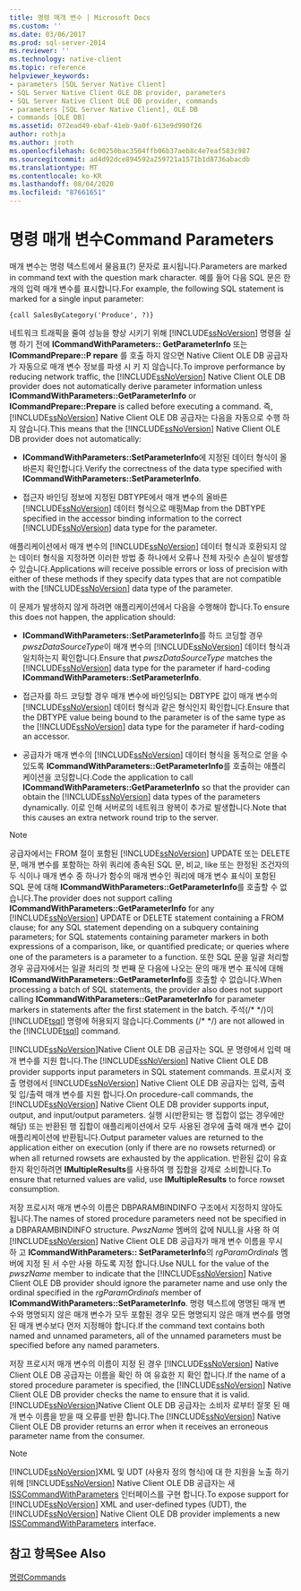 ```yaml
---
title: 명령 매개 변수 | Microsoft Docs
ms.custom: ''
ms.date: 03/06/2017
ms.prod: sql-server-2014
ms.reviewer: ''
ms.technology: native-client
ms.topic: reference
helpviewer_keywords:
- parameters [SQL Server Native Client]
- SQL Server Native Client OLE DB provider, parameters
- SQL Server Native Client OLE DB provider, commands
- parameters [SQL Server Native Client], OLE DB
- commands [OLE DB]
ms.assetid: 072ead49-ebaf-41eb-9a0f-613e9d990f26
author: rothja
ms.author: jroth
ms.openlocfilehash: 6c00250bac3504ffb06b37aeb8c4e7eaf583c987
ms.sourcegitcommit: ad4d92dce894592a259721a1571b1d8736abacdb
ms.translationtype: MT
ms.contentlocale: ko-KR
ms.lasthandoff: 08/04/2020
ms.locfileid: "87661651"
---
```

# <a name="command-parameters"></a><span data-ttu-id="0bb25-102">명령 매개 변수</span><span class="sxs-lookup"><span data-stu-id="0bb25-102">Command Parameters</span></span>
  <span data-ttu-id="0bb25-103">매개 변수는 명령 텍스트에서 물음표(?) 문자로 표시됩니다.</span><span class="sxs-lookup"><span data-stu-id="0bb25-103">Parameters are marked in command text with the question mark character.</span></span> <span data-ttu-id="0bb25-104">예를 들어 다음 SQL 문은 한 개의 입력 매개 변수를 표시합니다.</span><span class="sxs-lookup"><span data-stu-id="0bb25-104">For example, the following SQL statement is marked for a single input parameter:</span></span>  
  
```  
{call SalesByCategory('Produce', ?)}  
```  
  
 <span data-ttu-id="0bb25-105">네트워크 트래픽을 줄여 성능을 향상 시키기 위해 [!INCLUDE[ssNoVersion](../../includes/ssnoversion-md.md)] 명령을 실행 하기 전에 **ICommandWithParameters:: GetParameterInfo** 또는 **ICommandPrepare::P repare** 를 호출 하지 않으면 Native Client OLE DB 공급자가 자동으로 매개 변수 정보를 파생 시 키 지 않습니다.</span><span class="sxs-lookup"><span data-stu-id="0bb25-105">To improve performance by reducing network traffic, the [!INCLUDE[ssNoVersion](../../includes/ssnoversion-md.md)] Native Client OLE DB provider does not automatically derive parameter information unless **ICommandWithParameters::GetParameterInfo** or **ICommandPrepare::Prepare** is called before executing a command.</span></span> <span data-ttu-id="0bb25-106">즉, [!INCLUDE[ssNoVersion](../../includes/ssnoversion-md.md)] Native Client OLE DB 공급자는 다음을 자동으로 수행 하지 않습니다.</span><span class="sxs-lookup"><span data-stu-id="0bb25-106">This means that the [!INCLUDE[ssNoVersion](../../includes/ssnoversion-md.md)] Native Client OLE DB provider does not automatically:</span></span>  
  
-   <span data-ttu-id="0bb25-107">**ICommandWithParameters::SetParameterInfo**에 지정된 데이터 형식이 올바른지 확인합니다.</span><span class="sxs-lookup"><span data-stu-id="0bb25-107">Verify the correctness of the data type specified with **ICommandWithParameters::SetParameterInfo**.</span></span>  
  
-   <span data-ttu-id="0bb25-108">접근자 바인딩 정보에 지정된 DBTYPE에서 매개 변수의 올바른 [!INCLUDE[ssNoVersion](../../includes/ssnoversion-md.md)] 데이터 형식으로 매핑</span><span class="sxs-lookup"><span data-stu-id="0bb25-108">Map from the DBTYPE specified in the accessor binding information to the correct [!INCLUDE[ssNoVersion](../../includes/ssnoversion-md.md)] data type for the parameter.</span></span>  
  
 <span data-ttu-id="0bb25-109">애플리케이션에서 매개 변수의 [!INCLUDE[ssNoVersion](../../includes/ssnoversion-md.md)] 데이터 형식과 호환되지 않는 데이터 형식을 지정하면 이러한 방법 중 하나에서 오류나 전체 자릿수 손실이 발생할 수 있습니다.</span><span class="sxs-lookup"><span data-stu-id="0bb25-109">Applications will receive possible errors or loss of precision with either of these methods if they specify data types that are not compatible with the [!INCLUDE[ssNoVersion](../../includes/ssnoversion-md.md)] data type of the parameter.</span></span>  
  
 <span data-ttu-id="0bb25-110">이 문제가 발생하지 않게 하려면 애플리케이션에서 다음을 수행해야 합니다.</span><span class="sxs-lookup"><span data-stu-id="0bb25-110">To ensure this does not happen, the application should:</span></span>  
  
-   <span data-ttu-id="0bb25-111">**ICommandWithParameters::SetParameterInfo**를 하드 코딩할 경우 *pwszDataSourceType*이 매개 변수의 [!INCLUDE[ssNoVersion](../../includes/ssnoversion-md.md)] 데이터 형식과 일치하는지 확인합니다.</span><span class="sxs-lookup"><span data-stu-id="0bb25-111">Ensure that *pwszDataSourceType* matches the [!INCLUDE[ssNoVersion](../../includes/ssnoversion-md.md)] data type for the parameter if hard-coding **ICommandWithParameters::SetParameterInfo**.</span></span>  
  
-   <span data-ttu-id="0bb25-112">접근자를 하드 코딩할 경우 매개 변수에 바인딩되는 DBTYPE 값이 매개 변수의 [!INCLUDE[ssNoVersion](../../includes/ssnoversion-md.md)] 데이터 형식과 같은 형식인지 확인합니다.</span><span class="sxs-lookup"><span data-stu-id="0bb25-112">Ensure that the DBTYPE value being bound to the parameter is of the same type as the [!INCLUDE[ssNoVersion](../../includes/ssnoversion-md.md)] data type for the parameter if hard-coding an accessor.</span></span>  
  
-   <span data-ttu-id="0bb25-113">공급자가 매개 변수의 [!INCLUDE[ssNoVersion](../../includes/ssnoversion-md.md)] 데이터 형식을 동적으로 얻을 수 있도록 **ICommandWithParameters::GetParameterInfo**를 호출하는 애플리케이션을 코딩합니다.</span><span class="sxs-lookup"><span data-stu-id="0bb25-113">Code the application to call **ICommandWithParameters::GetParameterInfo** so that the provider can obtain the [!INCLUDE[ssNoVersion](../../includes/ssnoversion-md.md)] data types of the parameters dynamically.</span></span> <span data-ttu-id="0bb25-114">이로 인해 서버로의 네트워크 왕복이 추가로 발생합니다.</span><span class="sxs-lookup"><span data-stu-id="0bb25-114">Note that this causes an extra network round trip to the server.</span></span>  
  
> [!NOTE]  
>  <span data-ttu-id="0bb25-115">공급자에서는 FROM 절이 포함된 [!INCLUDE[ssNoVersion](../../includes/ssnoversion-md.md)] UPDATE 또는 DELETE 문, 매개 변수를 포함하는 하위 쿼리에 종속된 SQL 문, 비교, like 또는 한정된 조건자의 두 식이나 매개 변수 중 하나가 함수의 매개 변수인 쿼리에 매개 변수 표식이 포함된 SQL 문에 대해 **ICommandWithParameters::GetParameterInfo**를 호출할 수 없습니다.</span><span class="sxs-lookup"><span data-stu-id="0bb25-115">The provider does not support calling **ICommandWithParameters::GetParameterInfo** for any [!INCLUDE[ssNoVersion](../../includes/ssnoversion-md.md)] UPDATE or DELETE statement containing a FROM clause; for any SQL statement depending on a subquery containing parameters; for SQL statements containing parameter markers in both expressions of a comparison, like, or quantified predicate; or queries where one of the parameters is a parameter to a function.</span></span> <span data-ttu-id="0bb25-116">또한 SQL 문을 일괄 처리할 경우 공급자에서는 일괄 처리의 첫 번째 문 다음에 나오는 문의 매개 변수 표식에 대해 **ICommandWithParameters::GetParameterInfo**를 호출할 수 없습니다.</span><span class="sxs-lookup"><span data-stu-id="0bb25-116">When processing a batch of SQL statements, the provider also does not support calling **ICommandWithParameters::GetParameterInfo** for parameter markers in statements after the first statement in the batch.</span></span> <span data-ttu-id="0bb25-117">주석(/\* \*/)이 [!INCLUDE[tsql](../../includes/tsql-md.md)] 명령에 허용되지 않습니다.</span><span class="sxs-lookup"><span data-stu-id="0bb25-117">Comments (/\* \*/) are not allowed in the [!INCLUDE[tsql](../../includes/tsql-md.md)] command.</span></span>  
  
 <span data-ttu-id="0bb25-118">[!INCLUDE[ssNoVersion](../../includes/ssnoversion-md.md)]Native Client OLE DB 공급자는 SQL 문 명령에서 입력 매개 변수를 지원 합니다.</span><span class="sxs-lookup"><span data-stu-id="0bb25-118">The [!INCLUDE[ssNoVersion](../../includes/ssnoversion-md.md)] Native Client OLE DB provider supports input parameters in SQL statement commands.</span></span> <span data-ttu-id="0bb25-119">프로시저 호출 명령에서 [!INCLUDE[ssNoVersion](../../includes/ssnoversion-md.md)] Native Client OLE DB 공급자는 입력, 출력 및 입/출력 매개 변수를 지원 합니다.</span><span class="sxs-lookup"><span data-stu-id="0bb25-119">On procedure-call commands, the [!INCLUDE[ssNoVersion](../../includes/ssnoversion-md.md)] Native Client OLE DB provider supports input, output, and input/output parameters.</span></span> <span data-ttu-id="0bb25-120">실행 시(반환되는 행 집합이 없는 경우에만 해당) 또는 반환된 행 집합이 애플리케이션에서 모두 사용된 경우에 출력 매개 변수 값이 애플리케이션에 반환됩니다.</span><span class="sxs-lookup"><span data-stu-id="0bb25-120">Output parameter values are returned to the application either on execution (only if there are no rowsets returned) or when all returned rowsets are exhausted by the application.</span></span> <span data-ttu-id="0bb25-121">반환된 값이 유효한지 확인하려면 **IMultipleResults**를 사용하여 행 집합을 강제로 소비합니다.</span><span class="sxs-lookup"><span data-stu-id="0bb25-121">To ensure that returned values are valid, use **IMultipleResults** to force rowset consumption.</span></span>  
  
 <span data-ttu-id="0bb25-122">저장 프로시저 매개 변수의 이름은 DBPARAMBINDINFO 구조에서 지정하지 않아도 됩니다.</span><span class="sxs-lookup"><span data-stu-id="0bb25-122">The names of stored procedure parameters need not be specified in a DBPARAMBINDINFO structure.</span></span> <span data-ttu-id="0bb25-123">*PwszName* 멤버의 값에 NULL을 사용 하 여 [!INCLUDE[ssNoVersion](../../includes/ssnoversion-md.md)] Native Client OLE DB 공급자가 매개 변수 이름을 무시 하 고 **ICommandWithParameters:: SetParameterInfo**의 *rgParamOrdinals* 멤버에 지정 된 서 수만 사용 하도록 지정 합니다.</span><span class="sxs-lookup"><span data-stu-id="0bb25-123">Use NULL for the value of the *pwszName* member to indicate that the [!INCLUDE[ssNoVersion](../../includes/ssnoversion-md.md)] Native Client OLE DB provider should ignore the parameter name and use only the ordinal specified in the *rgParamOrdinals* member of **ICommandWithParameters::SetParameterInfo**.</span></span> <span data-ttu-id="0bb25-124">명령 텍스트에 명명된 매개 변수와 명명되지 않은 매개 변수가 모두 포함된 경우 모든 명명되지 않은 매개 변수를 명명된 매개 변수보다 먼저 지정해야 합니다.</span><span class="sxs-lookup"><span data-stu-id="0bb25-124">If the command text contains both named and unnamed parameters, all of the unnamed parameters must be specified before any named parameters.</span></span>  
  
 <span data-ttu-id="0bb25-125">저장 프로시저 매개 변수의 이름이 지정 된 경우 [!INCLUDE[ssNoVersion](../../includes/ssnoversion-md.md)] Native Client OLE DB 공급자는 이름을 확인 하 여 유효한 지 확인 합니다.</span><span class="sxs-lookup"><span data-stu-id="0bb25-125">If the name of a stored procedure parameter is specified, the [!INCLUDE[ssNoVersion](../../includes/ssnoversion-md.md)] Native Client OLE DB provider checks the name to ensure that it is valid.</span></span> <span data-ttu-id="0bb25-126">[!INCLUDE[ssNoVersion](../../includes/ssnoversion-md.md)]Native Client OLE DB 공급자는 소비자 로부터 잘못 된 매개 변수 이름을 받을 때 오류를 반환 합니다.</span><span class="sxs-lookup"><span data-stu-id="0bb25-126">The [!INCLUDE[ssNoVersion](../../includes/ssnoversion-md.md)] Native Client OLE DB provider returns an error when it receives an erroneous parameter name from the consumer.</span></span>  
  
> [!NOTE]  
>  <span data-ttu-id="0bb25-127">[!INCLUDE[ssNoVersion](../../includes/ssnoversion-md.md)]XML 및 UDT (사용자 정의 형식)에 대 한 지원을 노출 하기 위해 [!INCLUDE[ssNoVersion](../../includes/ssnoversion-md.md)] Native Client OLE DB 공급자는 새 [ISSCommandWithParameters](../native-client-ole-db-interfaces/isscommandwithparameters-ole-db.md) 인터페이스를 구현 합니다.</span><span class="sxs-lookup"><span data-stu-id="0bb25-127">To expose support for [!INCLUDE[ssNoVersion](../../includes/ssnoversion-md.md)] XML and user-defined types (UDT), the [!INCLUDE[ssNoVersion](../../includes/ssnoversion-md.md)] Native Client OLE DB provider implements a new [ISSCommandWithParameters](../native-client-ole-db-interfaces/isscommandwithparameters-ole-db.md) interface.</span></span>  
  
## <a name="see-also"></a><span data-ttu-id="0bb25-128">참고 항목</span><span class="sxs-lookup"><span data-stu-id="0bb25-128">See Also</span></span>  
 [<span data-ttu-id="0bb25-129">명령</span><span class="sxs-lookup"><span data-stu-id="0bb25-129">Commands</span></span>](commands.md)  
  
  

